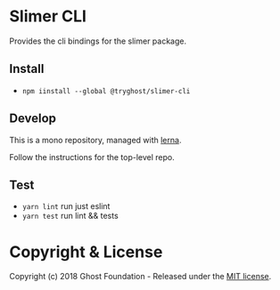 # Slimer CLI

Provides the cli bindings for the slimer package.

## Install

- `npm iinstall --global @tryghost/slimer-cli`

## Develop

This is a mono repository, managed with [lerna](https://lernajs.io/).

Follow the instructions for the top-level repo.

## Test

- `yarn lint` run just eslint
- `yarn test` run lint && tests

# Copyright & License

Copyright (c) 2018 Ghost Foundation - Released under the [MIT license](LICENSE).
